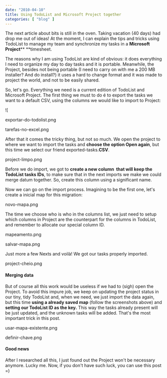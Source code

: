 ```yaml
---
date: "2010-04-10"
title: Using TodoList and Microsoft Project together
categories: [ "blog" ]
---
```

The next article about bits is still in the oven. Taking vacation (40 days) had drop me out of ideas! At the moment, I can explain the tips and tricks using  TodoList to manage my team and synchronize my tasks in a **Microsoft Project**** **timesheet.

The reasons why I am using TodoList are kind of obvious: it does everything I need to organize my day to day tasks and it is portable. Meanwhile, the Project, besides not being portable (I need to carry on with me a 200 MB installer? And do install?) it uses a hard to change format and it was made to project the world, and not to be easily shared.

So, let's go. Everything we need is a current edition of TodoList and Microsoft Project. The first thing we must to do é to export the tasks we want to a default CSV, using the columns we would like to import to Project:

![

exportar-do-todolist.png

tarefas-no-excel.png

After that it comes the tricky thing, but not so much. We open the project to where we want to import the tasks and **choose the option Open again**, but this time we select our friend exported-tasks.**CSV**.

project-limpo.png

Before we do import, we got to **create a new column  that will keep the TodoList tasks IDs**, to make sure that in the next imports we make we could merge datum together. So, create this column using a significant name.

Now we can go on the import process. Imagining to be the first one, let's create a inicial map for this migration:

novo-mapa.png

The time we choose who is who in the columns list, we just need to setup which columns in Project are the counterpart for the columns in TodoList, and remember to allocate our special column ID.

mapeamento.png

salvar-mapa.png

Just more a few Nexts and voilà! We got our tasks properly imported.

project-cheio.png

#### Merging data

But of course all this work would be useless if we had to (sigh) open the Project. To avoid this impure job, we keep on updating the project status in our tiny, tidy TodoList and, when we need, we just import the data again, but this time **using a already saved map** (follow the screenshots above) and **setting our TodoList ID as the key.** This way the tasks already present will be just updated, and the unknown tasks will be added. That's the most important trick in this post.

usar-mapa-existente.png

definir-chave.png

#### Good news

After I researched all this, I just found out the Project won't be necessary anymore. Lucky me. Now, if you don't have such luck, you can use this post =)

